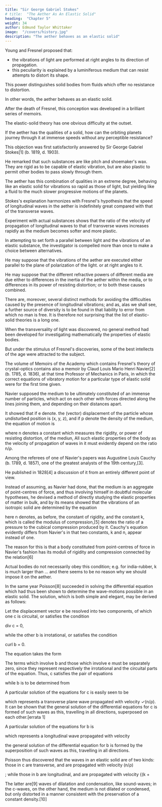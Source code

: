 ```yaml
---
title: "Sir George Gabriel Stokes"
# title:  "The Aether As An Elastic Solid"
heading:  "Chapter 5"
weight: 34
author: Edmund Taylor Whittaker
image:  "/covers/history.jpg"
description: "The aether behaves as an elastic solid"
---
```




Young and Fresnel proposed that:
- the vibrations of light are performed at right angles to its direction of propagation.
- this peculiarity is explained by a luminiferous medium that can resist attempts to distort its shape. 

This power distinguishes solid bodies from fluids which offer no resistance to distortion.

In other words, the aether behaves as an elastic solid.

After the death of Fresnel, this conception was developed in a brilliant series of memoirs.

The elastic-solid theory has one obvious difficulty at the outset. 

If the aether has the qualities of a solid, how can the orbiting planets journey through it at immense speeds without any perceptible resistance?

This objection was first satisfactorily answered by Sir George Gabriel Stokes[1] (b. 1819, d. 1903).

He remarked that such substances are like pitch and shoemaker's wax. They are rigid as to be capable of elastic vibration, but are also  plastic to permit other bodies to pass slowly through them. 

The aether has this combination of qualities in an extreme degree, behaving like an elastic solid for vibrations so rapid as those of light, but yielding like a fluid to the much slower progressive motions of the planets.

Stokes's explanation harmonizes with Fresnel's hypothesis that the speed of longitudinal waves in the aether is indefinitely great compared with that of the transverse waves. 

Experiment with actual substances shows that the ratio of the velocity of propagation of longitudinal waves to that of transverse waves increases rapidly as the medium becomes softer and more plastic.

In attempting to set forth a parallel between light and the vibrations of an elastic substance, the investigator is compelled more than once to make a choice between alternatives. 

He may suppose that the vibrations of the aether are executed either parallel to the plane of polarization of the light. or at right angles to it. 

He may suppose that the different refractive powers of different media are due either to differences in the inertia of the aether within the media, or to differences in its power of resisting distortion; or to both these causes combined.

There are, moreover, several distinct methods for avoiding the difficulties caused by the presence of longitudinal vibrations; and as, alas we shall see, a further source of diversity is to be found in that liability to error from which no man is free. It is therefore not surprising that the list of elastic-solid theories is a long one.

When the transversality of light was discovered, no general method had been developed for investigating mathematically the properties of elastic bodies.

But under the stimulus of Fresnel's discoveries, some of the best intellects of the age were attracted to the subject.

The volume of Memoirs of the Academy which contains Fresnel's theory of crystal-optics contains also a memoir by Claud Louis Mario Henri Navier[2] (b. 1785, d. 1836), at that time Professor of Mechanics in Paris, in which the correct equations of vibratory motion for a particular type of elastic solid were for the first time given. 

Navier supposed the medium to be ultimately constituted of an immense number of particles, which act on each other with forces directed along the lines joining them, and depending on their distances apart.

It showed that if e denote. the (vector) displacement of the particle whose undisturbed position is (x, y, z), and if p denote the density of the medium, the equation of motion is

where n denotes a constant which measures the rigidity, or power of resisting distortion, of the mediun, All such elastic properties of the body as the velocity of propagation of waves in it must evidently depend on the ratio n/ρ.

Among the referees of one of Navier's papers was Augustine Louis Cauchy (b. 1789, d. 1857), one of the greatest analysts of the 19th century,[3]. 

He published in 1828[4] a discussion of it from an entirely different point of view.

Instead of assuming, as Navier had done, that the medium is an aggregate of point-centres of force, and thus involving himself in doubtful molecular hypotheses, he devised a method of directly studying the elastic properties of matter in bulk, and by its means showed that the vibrations of an isotropic solid are determined by the equation

here n denotes, as before, the constant of rigidity, and the constant k, which is called the modulus of compression,[5] denotes the ratio of a pressure to the cubical compression produced by it. Cauchy's equation evidently differs from Navier's in that two constants, k and n, appear instead of one.

The reason for this is that a body constituted from point-centres of force in Navier's fashion has its moduli of rigidity and compression connected by the relation[6]

Actual bodies do not necessarily obey this condition; e.g. for india-rubber, k is much larger than ... and there seems to be no reason why we should impose it on the aether.

In the same year Poisson[8] succeeded in solving the differential equation which had thus been shown to determine the wave-motions possible in an elastic solid. The solution, which is both simple and elegant, may be derived as follows:

Let the displacement vector e be resolved into two components, of which one c is circuital, or satisfies the condition

div c = 0,

while the other b is irrotational, or satisfies the condition

curl b = 0.

The equation takes the form


The terms which involve b and those which involve e must be separately zero, since they represent respectively the irrotational and the circuital parts of the equation. Thus, c satisfies the pair of equations

while b is to be determined from


A particular solution of the equations for c is easily seen to be


which represents a transverse plane wave propagated with velocity ✓(n/ρ). It can be shown that the general solution of the differential equations for c is formed of such waves as this, travelling in all directions, superposed on each other.[errata 1]

A particular solution of the equations for b is

which represents a longitudinal wave propagated with velocity

the general solution of the differential equation for b is formed by the superposition of such waves as this, travelling in all directions.

Poisson thus discovered that the waves in an elastic solid are of two kinds: those in c are transverse, and are propagated with velocity (n/ρ)

; while those in b are longitudinal, and are propagated with velocity {(k + 


The latter are[9] waves of dilatation and condensation, like sound-waves; in the c-waves, on the other hand, the medium is not dilated or condensed, but only distorted in a manner consistent with the preservation of a constant density.[10]
